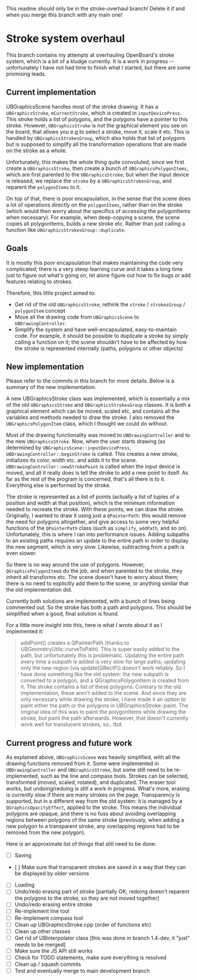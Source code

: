 This readme should only be in the stroke-overhaul branch! Delete it if and when you merge this branch with any main one!

# Stroke system overhaul

This branch contains my attempts at overhauling OpenBoard's stroke system, which is a bit of a kludge currently.
It is a work in progress -- unfortunately I have not had time to finish what I started, but there are some promising leads.


## Current implementation
UBGraphicsScene handles most of the stroke drawing. 
It has a `UBGraphicsStroke`, `mCurrentStroke`, which is created in `inputDevicePress`. This stroke holds a list of polygons, and the polygons have a pointer to this stroke. However, `UBGraphicsStroke` is not the graphical element you see on the board, that allows you e.g to select a stroke, move it, scale it etc. This is handled by `UBGraphicsStrokesGroup`, which also holds that list of polygons but is supposed to simplify all the transformation operations that are made on the stroke as a whole.

Unfortunately, this makes the whole thing quite convoluted, since we first create a `UBGraphicsStroke`, then create a bunch of `UBGraphicsPolygonItems`, which are first parented to the `UBGraphicsStroke`; but when the input device is released, we replace the `stroke` by a `UBGraphicsStrokesGroup`, and reparent the `polygonItems` to it.

On top of that, there is poor encapsulation, in the sense that the scene does a lot of operations directly on the `polygonItems`, rather than on the stroke (which would then worry about the specifics of accessing the polygonItems when necessary). For example, when deep-copying a scene, the scene copies all polygonItems, builds a new stroke etc. Rather than just calling a function like `UBGraphicsStrokesGroup::duplicate`.


## Goals 
It is mostly this poor encapsulation that makes maintaining the code very complicated; there is a very steep learning curve and it takes a long time just to figure out what's going on, let alone figure out how to fix bugs or add features relating to strokes.

Therefore, this little project aimed to:

- Get rid of the old `UBGraphicsStroke`; rethink the `stroke` / `strokesGroup` / `polygonItem` concept
- Move all the drawing code from `UBGraphicsScene` to `UBDrawingController`.
- Simplify the system and have well-encapsulated, easy-to-maintain code. For example, it should be possible to duplicate a stroke by simply calling a function on it; the scene shouldn't have to be affected by how the stroke is represented internally (paths, polygons or other objects)


## New implementation

Please refer to the commits in this branch for more details. Below is a summary of the new implementation. 

A new UBGraphicsStroke class was implemented, which is essentially a mix of the old `UBGraphicsStroke` and `UBGraphicsStrokesGroup` classes. It is both a graphical element which can be moved, scaled etc, and contains all the variables and methods needed to draw the stroke.
I also removed the `UBGraphicsPolygonItem` class, which I thought we could do without.

Most of the drawing functionality was moved to `UBDrawingController` and to the new `UBGraphicsStroke`. 
Now, when the user starts drawing (as determined by `UBGraphicsScene::inputDevicePress`, `UBDrawingController::beginStroke` is called. This creates a new stroke, initializes its color, width etc. and adds it to the scene. `UBDrawingController::newStrokePoint` is called when the input device is moved, and all it really does is tell the stroke to add a new point to itself. As far as the rest of the program is concerned, that's all there is to it. Everything else is performed by the stroke.


The stroke is represented as a list of points (actually a list of tuples of a position and width at that position), which is the minimum information needed to recreate the stroke.
With these points, we can draw the stroke. Originally, I wanted to draw it using just a `QPainterPath`: this would remove the need for polygons altogether, and give access to some very helpful functions of the `QPainterPath` class (such as `simplify`, `addPath`, and so on). 
Unfortunately, this is where I ran into performance issues. Adding subpaths to an existing paths requires an update to the entire path in order to display the new segment, which is very slow. Likewise, subtracting from a path is even slower. 

So there is no way around the use of polygons. However, `QGraphicsPolygonItem`s do the job, and when parented to the stroke, they inherit all transforms etc. The scene doesn't have to worry about them; there is no need to explicitly add them to the scene, or anything similar that the old implementation did. 

Currently both solutions are implemented, with a bunch of lines being commented out. So the stroke has both a path and polygons. This should be simplified when a good, final solution is found.

For a little more insight into this, here is what I wrote about it as I implemented it:

> addPoint() creates a QPainterPath (thanks to UBGeometryUtils::curveToPath). This is super easily added to the path, but unfortunately this is problematic. Updating the entire path every time a subpath is added is very slow for large paths; updating only the new region (via update(QRectF)) doesn't work reliably.
> So I have done something like the old system: the new subpath is converted to a polygon, and a QGraphicsPolygonItem is created from it. The stroke contains a list of these polygons. Contrary to the old implementation, these aren't added to the scene.
> And since they are only necessary while drawing the stroke, I have made it an option to paint either the path or the polygons in UBGraphicsStroke::paint. The original idea of this was to paint the polygonItems while drawing the stroke, but paint the path afterwards. However, that doesn't currently work well for translucent strokes, so.. tbd.

## Current progress and future work

As explained above, `UBGraphicsScene` was heavily simplified, with all the drawing functions removed from it. Some were implemented in `UBDrawingController` and `UBGraphicsStroke`, but some still need to be re-implemented, such as the line and compass tools.
Strokes can be selected, transformed (moved, scaled, rotated), and duplicated. The eraser tool works, but undoing/redoing is still a work in progress. What's more, erasing is currently slow if there are many strokes on the page.
Transparency is supported, but in a different way from the old system: it is managed by a `QGraphicsOpacityEffect`, applied to the stroke. This means the individual polygons are opaque, and there is no fuss about avoiding overlapping regions between polygons of the same stroke (previously, when adding a new polygon to a transparent stroke, any overlapping regions had to be removed from the new polygon).

Here is an approximate list of things that still need to be done:

- [ ] Saving
-    [ ] Make sure that transparent strokes are saved in a way that they can be displayed by older versions
- [ ] Loading
- [ ] Undo/redo erasing part of stroke [partially OK; redoing doesn't reparent the polygons to the stroke, so they are not moved together]
- [ ] Undo/redo erasing entire stroke
- [ ] Re-implement line tool
- [ ] Re-implement compass tool
- [ ] Clean up UBGraphicsStroke.cpp (order of functions etc)
- [ ] Clean up other classes
- [ ] Get rid of UBInterpolator class [this was done in branch 1.4-dev, it "just" needs to be merged]
- [ ] Make sure the JS API still works
- [ ] Check for TODO statements, make sure everything is resolved
- [ ] Clean up / squash commits
- [ ] Test and eventually merge to main development branch
